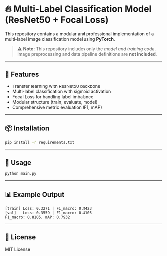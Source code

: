 # 🔥 Multi-Label Classification Model (ResNet50 + Focal Loss)

This repository contains a modular and professional implementation of a multi-label image classification model using **PyTorch**.

> ⚠️ **Note:** This repository includes only the *model and training code*.
> Image preprocessing and data pipeline definitions are **not included**.

---

## 🧠 Features
- Transfer learning with ResNet50 backbone
- Multi-label classification with sigmoid activation
- Focal Loss for handling label imbalance
- Modular structure (train, evaluate, model)
- Comprehensive metric evaluation (F1, mAP)

---

## 📦 Installation
```bash
pip install -r requirements.txt
```

---

## 🚀 Usage
```bash
python main.py
```

---

## 📊 Example Output
```
[train] Loss: 0.3271 | F1_macro: 0.8423
[val]   Loss: 0.3559 | F1_macro: 0.8105
F1_macro: 0.8105, mAP: 0.7932
```

---

## 📜 License
MIT License
